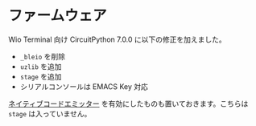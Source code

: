 # ファームウェア

Wio Terminal 向け CircuitPython 7.0.0 に以下の修正を加えました。

- `_bleio` を削除
- `uzlib` を追加
- `stage` を追加
- シリアルコンソールは EMACS Key 対応

[ネイティブコードエミッター](https://micropython-docs-ja.readthedocs.io/ja/latest/reference/speed_python.html#the-native-code-emitter) を有効にしたものも置いておきます。こちらは `stage` は入っていません。